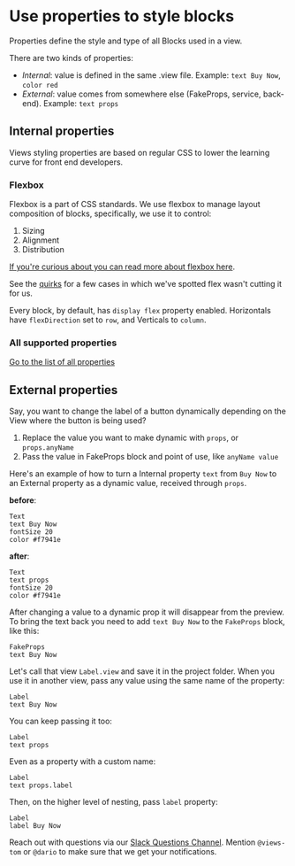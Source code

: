 # Use properties to style blocks
Properties define the style and type of all Blocks used in a view.

There are two kinds of properties:
- _Internal_: value is defined in the same .view file.
Example: `text Buy Now`, `color red`
- _External_: value comes from somewhere else (FakeProps, service, back-end).
Example: `text props`

## Internal properties
Views styling properties are based on regular CSS to lower the learning curve
for front end developers.

### Flexbox
Flexbox is a part of CSS standards. We use flexbox to manage layout composition
of blocks, specifically, we use it to control:
1. Sizing
2. Alignment
3. Distribution

[If you're curious about you can read more about flexbox here](https://developer.mozilla.org/en-US/docs/Web/CSS/CSS_Flexible_Box_Layout/Using_CSS_flexible_boxes).

See the [quirks](QUIRKS.md) for a few cases in which we've spotted flex wasn't
cutting it for us.

Every block, by default, has `display flex` property enabled.
Horizontals have `flexDirection` set to `row`, and Verticals to `column`.

### All supported properties
[Go to the list of all properties](Properties/AllStyingProperties.md)

## External properties
Say, you want to change the label of a button dynamically depending on the View
where the button is being used?
1. Replace the value you want to make dynamic with `props`, or `props.anyName`
2. Pass the value in FakeProps block and point of use, like `anyName value`

Here's an example of how to turn a Internal property `text` from `Buy Now` to an External
property as a dynamic value, received through `props`.

**before**:
```views
Text
text Buy Now
fontSize 20
color #f7941e
```

**after**:
```views
Text
text props
fontSize 20
color #f7941e
```

After changing a value to a dynamic prop it will disappear from the preview.
To bring the text back you need to add `text Buy Now` to the `FakeProps` block,
 like this:
```
FakeProps
text Buy Now
```

Let's call that view `Label.view` and save it in the project folder.
When you use it in another view, pass any value using the same name of the
property:
```
Label
text Buy Now
```

You can keep passing it too:
```
Label
text props
```

Even as a property with a custom name:
```
Label
text props.label
```

Then, on the higher level of nesting, pass `label` property:
```
Label
label Buy Now
```


Reach out with questions via our [Slack Questions Channel](https://slack.viewsdx.com/).
Mention `@views-tom` or `@dario` to make sure that we get your notifications.

